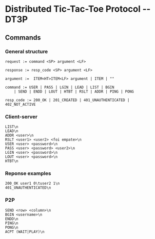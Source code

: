 # Distributed Tic-Tac-Toe Protocol -- DT3P

## Commands

### General structure

```
request := command <SP> argument <LF>

response := resp_code <SP> argument <LF>

argument :=  ITEM<HT>ITEM<LF> argument | ITEM | ""

command := USER | PASS | LGIN | LEAD | LIST | BGIN
    | SEND | ENDD | LOUT | HTBT | RSLT | ADDR | PING | PONG

resp_code := 200_OK | 201_CREATED | 401_UNAUTHENTICATED | 402_NOT_ACTIVE 

```

### Client-server

```
LIST\n
LEAD\n
ADDR <user>\n
RSLT <user1> <user2> <foi empate>\n
USER <user> <password>\n
PASS <user> <password> <user2>\n
LGIN <user> <password>\n
LOUT <user> <password>\n
HTBT\n
```

### Reponse examples
```
200_OK user1 0\tuser2 1\n
401_UNAUTHENTICATED\n
```
### P2P
```
SEND <row> <column>\n
BGIN <username>\n
ENDD\n
PING\n
PONG\n
ACPT (WAIT|PLAY)\n
```